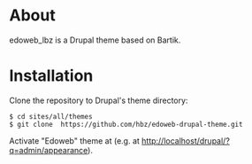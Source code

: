 # About

edoweb_lbz is a Drupal theme based on Bartik.

# Installation

Clone the repository to Drupal's theme directory:

    $ cd sites/all/themes
    $ git clone  https://github.com/hbz/edoweb-drupal-theme.git

Activate "Edoweb" theme at (e.g. at
<http://localhost/drupal/?q=admin/appearance>).
